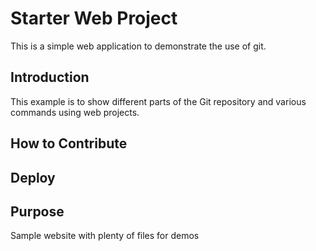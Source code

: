 # Starter Web Project
This is a simple web application to demonstrate
the use of git.

## Introduction

This example is to show different parts
of the Git repository and various commands
using web projects.

## How to Contribute

## Deploy

## Purpose

Sample website with plenty of files for demos
